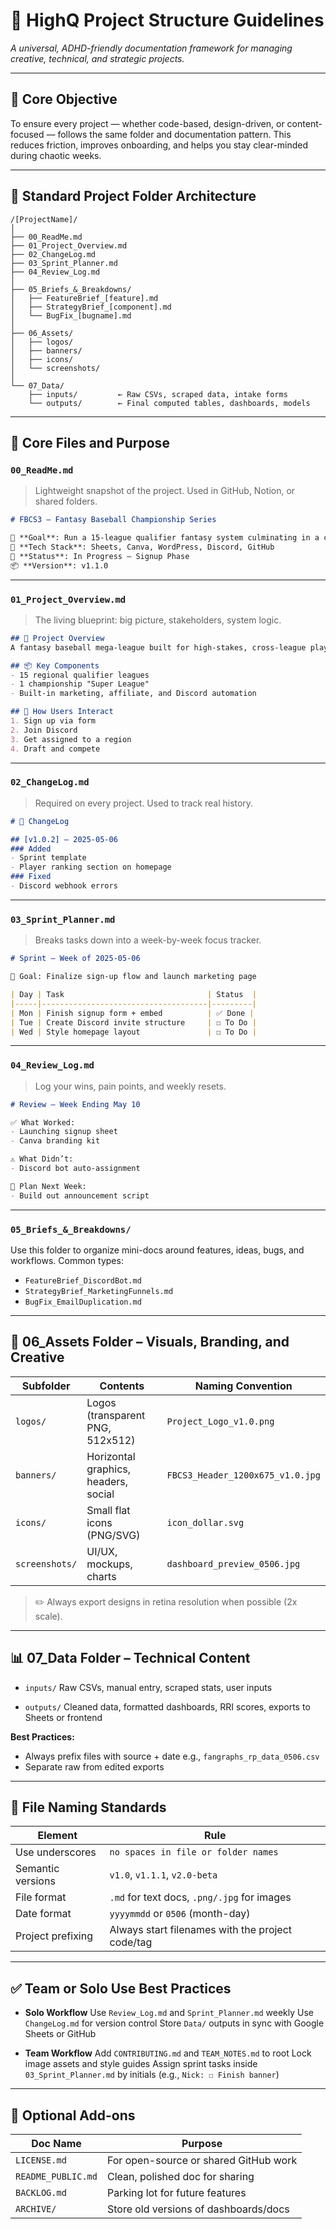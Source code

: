 # 🧠 HighQ Project Structure Guidelines

*A universal, ADHD-friendly documentation framework for managing creative, technical, and strategic projects.*

---

## 🔧 Core Objective

To ensure every project — whether code-based, design-driven, or content-focused — follows the same folder and documentation pattern. This reduces friction, improves onboarding, and helps you stay clear-minded during chaotic weeks.

---

## 📁 Standard Project Folder Architecture

```plaintext
/[ProjectName]/
│
├── 00_ReadMe.md
├── 01_Project_Overview.md
├── 02_ChangeLog.md
├── 03_Sprint_Planner.md
├── 04_Review_Log.md
│
├── 05_Briefs_&_Breakdowns/
│   ├── FeatureBrief_[feature].md
│   ├── StrategyBrief_[component].md
│   └── BugFix_[bugname].md
│
├── 06_Assets/
│   ├── logos/
│   ├── banners/
│   ├── icons/
│   └── screenshots/
│
└── 07_Data/
    ├── inputs/         ← Raw CSVs, scraped data, intake forms
    └── outputs/        ← Final computed tables, dashboards, models
```

---

## 🧩 Core Files and Purpose

### `00_ReadMe.md`

> Lightweight snapshot of the project. Used in GitHub, Notion, or shared folders.

```markdown
# FBCS3 – Fantasy Baseball Championship Series

🎯 **Goal**: Run a 15-league qualifier fantasy system culminating in a championship bracket.
🧰 **Tech Stack**: Sheets, Canva, WordPress, Discord, GitHub
📅 **Status**: In Progress – Signup Phase
📦 **Version**: v1.1.0
```

---

### `01_Project_Overview.md`

> The living blueprint: big picture, stakeholders, system logic.

```markdown
## 🧠 Project Overview
A fantasy baseball mega-league built for high-stakes, cross-league play.

## 📦 Key Components
- 15 regional qualifier leagues
- 1 championship "Super League"
- Built-in marketing, affiliate, and Discord automation

## 🧭 How Users Interact
1. Sign up via form
2. Join Discord
3. Get assigned to a region
4. Draft and compete
```

---

### `02_ChangeLog.md`

> Required on every project. Used to track real history.

```markdown
# 🔄 ChangeLog

## [v1.0.2] – 2025-05-06
### Added
- Sprint template
- Player ranking section on homepage
### Fixed
- Discord webhook errors
```

---

### `03_Sprint_Planner.md`

> Breaks tasks down into a week-by-week focus tracker.

```markdown
# Sprint – Week of 2025-05-06

🎯 Goal: Finalize sign-up flow and launch marketing page

| Day | Task                                | Status  |
|-----|-------------------------------------|---------|
| Mon | Finish signup form + embed          | ✅ Done |
| Tue | Create Discord invite structure     | ☐ To Do |
| Wed | Style homepage layout               | ☐ To Do |
```

---

### `04_Review_Log.md`

> Log your wins, pain points, and weekly resets.

```markdown
# Review – Week Ending May 10

✅ What Worked:
- Launching signup sheet
- Canva branding kit

⚠️ What Didn’t:
- Discord bot auto-assignment

🔁 Plan Next Week:
- Build out announcement script
```

---

### `05_Briefs_&_Breakdowns/`

Use this folder to organize mini-docs around features, ideas, bugs, and workflows.
Common types:

* `FeatureBrief_DiscordBot.md`
* `StrategyBrief_MarketingFunnels.md`
* `BugFix_EmailDuplication.md`

---

## 🎨 06\_Assets Folder – Visuals, Branding, and Creative

| Subfolder      | Contents                             | Naming Convention                |
| -------------- | ------------------------------------ | -------------------------------- |
| `logos/`       | Logos (transparent PNG, 512x512)     | `Project_Logo_v1.0.png`          |
| `banners/`     | Horizontal graphics, headers, social | `FBCS3_Header_1200x675_v1.0.jpg` |
| `icons/`       | Small flat icons (PNG/SVG)           | `icon_dollar.svg`                |
| `screenshots/` | UI/UX, mockups, charts               | `dashboard_preview_0506.jpg`     |

> ✏️ Always export designs in retina resolution when possible (2x scale).

---

## 📊 07\_Data Folder – Technical Content

* `inputs/`
  Raw CSVs, manual entry, scraped stats, user inputs

* `outputs/`
  Cleaned data, formatted dashboards, RRI scores, exports to Sheets or frontend

**Best Practices:**

* Always prefix files with source + date
  e.g., `fangraphs_rp_data_0506.csv`
* Separate raw from edited exports

---

## 🔁 File Naming Standards

| Element           | Rule                                             |
| ----------------- | ------------------------------------------------ |
| Use underscores   | `no spaces in file or folder names`              |
| Semantic versions | `v1.0`, `v1.1.1`, `v2.0-beta`                    |
| File format       | `.md` for text docs, `.png/.jpg` for images      |
| Date format       | `yyyymmdd` or `0506` (month-day)                 |
| Project prefixing | Always start filenames with the project code/tag |

---

## ✅ Team or Solo Use Best Practices

* **Solo Workflow**
  Use `Review_Log.md` and `Sprint_Planner.md` weekly
  Use `ChangeLog.md` for version control
  Store `Data/` outputs in sync with Google Sheets or GitHub

* **Team Workflow**
  Add `CONTRIBUTING.md` and `TEAM_NOTES.md` to root
  Lock image assets and style guides
  Assign sprint tasks inside `03_Sprint_Planner.md` by initials (e.g., `Nick: ☐ Finish banner`)

---

## 🧰 Optional Add-ons

| Doc Name           | Purpose                               |
| ------------------ | ------------------------------------- |
| `LICENSE.md`       | For open-source or shared GitHub work |
| `README_PUBLIC.md` | Clean, polished doc for sharing       |
| `BACKLOG.md`       | Parking lot for future features       |
| `ARCHIVE/`         | Store old versions of dashboards/docs |

